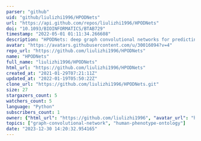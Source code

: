 ```yaml
---
parser: "github"
uid: "github/liulizhi1996/HPODNets"
url: "https://api.github.com/repos/liulizhi1996/HPODNets"
doi: "10.1093/BIOINFORMATICS/BTAB729"
timestamp: "2022-05-01 01:11:34.266608"
description: "HPODNets: deep graph convolutional networks for predicting human protein-phenotype associations"
avatar: "https://avatars.githubusercontent.com/u/30016094?v=4"
repo_url: "https://github.com/liulizhi1996/HPODNets"
name: "HPODNets"
full_name: "liulizhi1996/HPODNets"
html_url: "https://github.com/liulizhi1996/HPODNets"
created_at: "2021-01-29T07:21:11Z"
updated_at: "2022-01-19T05:50:22Z"
clone_url: "https://github.com/liulizhi1996/HPODNets.git"
size: 27
stargazers_count: 5
watchers_count: 5
language: "Python"
subscribers_count: 1
owner: {"html_url": "https://github.com/liulizhi1996", "avatar_url": "https://avatars.githubusercontent.com/u/30016094?v=4", "login": "liulizhi1996", "type": "User"}
topics: ["graph-convolutional-network", "human-phenotype-ontology"]
date: "2023-12-30 14:20:32.954165"
---
```

